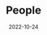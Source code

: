 ---
title: People
date: 2022-10-24

type: landing

sections:
  - block: people
    content:
      title: 团队成员
      # Choose which groups/teams of users to display.
      # Edit `user_groups` in each user's profile to add them to one or more of these groups.
      user_groups:
          - 实验室主任
          - 合作研究者
          - 在读博士生
          - 在读硕士生
          - 助理工程师
          - 本科先锋队
      sort_by: Params.grade
      sort_ascending: false
    design:
      show_interests: false
      show_role: true
      show_social: true
---